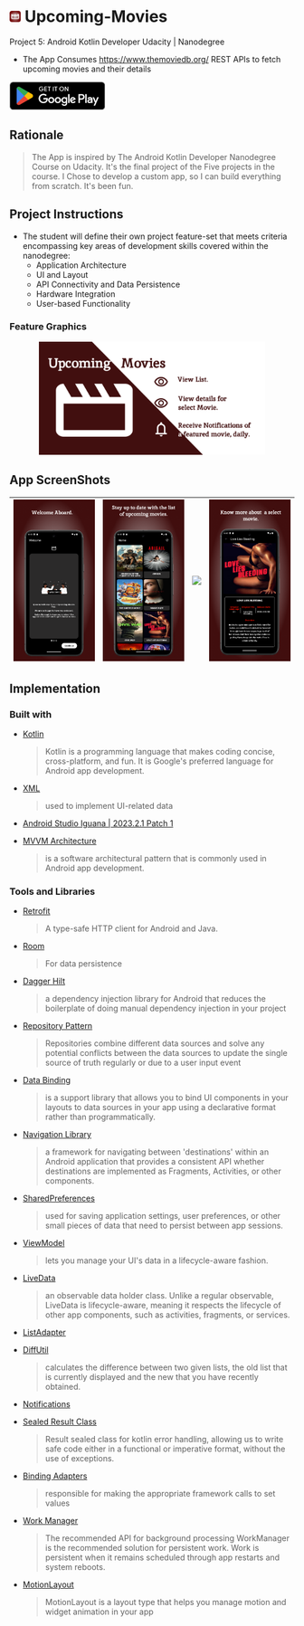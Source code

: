 
# <img src="screenshots/icon.svg" height="20" width="20" alt="App Logo"/> Upcoming-Movies
Project 5: Android Kotlin Developer Udacity | Nanodegree

* The App Consumes https://www.themoviedb.org/ REST APIs to fetch upcoming movies and their details

<a href="https://play.google.com/store/apps/details?id=com.samueljuma.upcomingmovies" target="_blank"><img alt="Get it on Google Play" src="screenshots/playstoreimage.png" height=50px /></a>

## Rationale
> The App is inspired by The Android Kotlin Developer Nanodegree Course on Udacity. It's the final project of the Five projects in the course.
> I Chose to develop a custom app, so I can build everything from scratch. It's been fun. 

## Project Instructions 
+ The student will define their own project feature-set that meets criteria encompassing key areas of development skills covered within the nanodegree:
  + Application Architecture
  + UI and Layout
  + API Connectivity and Data Persistence
  + Hardware Integration
  + User-based Functionality

### Feature Graphics

 <p align = "center"><img src="screenshots/features.svg" height="200" width="400" alt="Feature Graphics"/></p>

## App ScreenShots
| <img src="screenshots/1.png"/>  | <img src="screenshots/2.png"/>  | <img src="screenshots/3.png"/>  | <img src="screenshots/4.png"/> |
|:-------------------------------:|:-------------------------------:|:-------------------------------:|:------------------------------:|

[//]: # (| <img src="screenshots/4.jpeg"/> | <img src="screenshots/5.jpeg"/> | <img src="screenshots/6.jpeg"/> |)


## Implementation
### Built with 
+ [Kotlin](https://kotlinlang.org/) 

  > Kotlin is a programming language that makes coding concise, cross-platform, and fun. It is Google's preferred language for Android app development.
+ [XML](https://developer.android.com/develop/ui/views/layout/declaring-layout) 
  > used to implement UI-related data
+ [Android Studio Iguana | 2023.2.1 Patch 1](https://developer.android.com/studio/releases/past-releases/as-iguana-release-notes)
+ [MVVM Architecture](https://www.digitalocean.com/community/tutorials/android-mvvm-design-pattern) 
  > is a software architectural pattern that is commonly used in Android app development.
### Tools and Libraries
+ [Retrofit](https://square.github.io/retrofit/) 

  > A type-safe HTTP client for Android and Java.
+ [Room](https://developer.android.com/training/data-storage/room) 
  > For data persistence
+ [Dagger Hilt](https://developer.android.com/training/dependency-injection/hilt-android)
  > a dependency injection library for Android that reduces the boilerplate of doing manual dependency injection in your project
+ [Repository Pattern](https://developer.android.com/topic/architecture/data-layer#:~:text=Repositories%20combine%20different%20data%20sources,have%20different%20sources%20of%20truth.) 
  > Repositories combine different data sources and solve any potential conflicts between the data sources to update the single source of truth regularly or due to a user input event
+ [Data Binding](https://developer.android.com/topic/libraries/data-binding)  
  > is a support library that allows you to bind UI components in your layouts to data sources in your app using a declarative format rather than programmatically.
+ [Navigation Library](https://developer.android.com/jetpack/androidx/releases/navigation) 
  > a framework for navigating between 'destinations' within an Android application that provides a consistent API whether destinations are implemented as Fragments, Activities, or other components.
+ [SharedPreferences](https://developer.android.com/training/data-storage/shared-preferences)
  > used for saving application settings, user preferences, or other small pieces of data that need to persist between app sessions.
+ [ViewModel](https://developer.android.com/topic/libraries/architecture/viewmodel) 
  > lets you manage your UI's data in a lifecycle-aware fashion.
+ [LiveData](https://developer.android.com/topic/libraries/architecture/livedata) 
  > an observable data holder class. Unlike a regular observable, LiveData is lifecycle-aware, meaning it respects the lifecycle of other app components, such as activities, fragments, or services.
+ [ListAdapter](https://developer.android.com/reference/androidx/recyclerview/widget/ListAdapter)
+ [DiffUtil](https://developer.android.com/reference/androidx/recyclerview/widget/DiffUtil) 
  > calculates the difference between two given lists, the old list that is currently displayed and the new that you have recently obtained.
+ [Notifications ](https://developer.android.com/develop/ui/views/notifications)
+ [Sealed Result Class](https://medium.com/swlh/kotlin-sealed-class-for-success-and-error-handling-d3054bef0d4e) 
  > Result sealed class for kotlin error handling, allowing us to write safe code either in a functional or imperative format, without the use of exceptions.
+ [Binding Adapters](https://developer.android.com/topic/libraries/data-binding/binding-adapters) 
  > responsible for making the appropriate framework calls to set values
+ [Work Manager](https://developer.android.com/develop/background-work/background-tasks/persistent/getting-started) 
  > The recommended API for background processing 
  >WorkManager is the recommended solution for persistent work. Work is persistent when it remains scheduled through app restarts and system reboots.
+ [MotionLayout](https://developer.android.com/develop/ui/views/animations/motionlayout) 
  >MotionLayout is a layout type that helps you manage motion and widget animation in your app